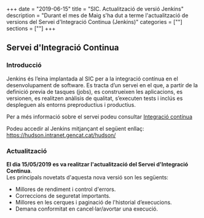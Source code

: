 +++
date        = "2019-06-15"
title       = "SIC. Actualització de versió Jenkins"
description = "Durant el mes de Maig s'ha dut a terme l'actualització de versions del Servei d'Integració Continua (Jenkins)"
categories  = [""]
sections    = [""]
+++

## Servei d'Integració Continua

### Introducció

Jenkins és l’eina implantada al SIC per a la integració contínua en el desenvolupament de software. Es tracta d’un servei en el que, a partir de la definició previa de tasques (jobs), es construeixen les aplicacions, es versionen, es realitzen anàlisis de qualitat, s’executen tests i inclús es despleguen als entorns preproductius i productius.

Per a més informació sobre el servei podeu consultar [Integració contínua](/sic-serveis/ci/)

Podeu accedir al Jenkins mitjançant el següent enllaç: https://hudson.intranet.gencat.cat/hudson/ 

### Actualització

**El dia 15/05/2019 es va realitzar l'actualització del Servei d'Integració Continua**.
<br/>
Les principals novetats d'aquesta nova versió son les següents:

* Millores de rendiment i control d'errors.
* Correccions de seguretat importants.
* Millores en les cerques i paginació de l'historial d’execucions.
* Demana conformitat en cancel·lar/avortar una execució.
